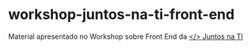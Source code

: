 # workshop-juntos-na-ti-front-end

Material apresentado no Workshop sobre Front End da [</> Juntos na TI](https://www.facebook.com/JuntosnaTI/)
